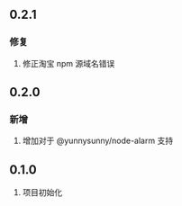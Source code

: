 ## 0.2.1

### 修复

1. 修正淘宝 npm 源域名错误

## 0.2.0

### 新增

1. 增加对于 @yunnysunny/node-alarm 支持

## 0.1.0

1. 项目初始化

